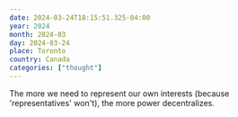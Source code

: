 ```yaml
---
date: 2024-03-24T18:15:51.325-04:00
year: 2024
month: 2024-03
day: 2024-03-24
place: Toronto
country: Canada
categories: ["thought"]
---
```

The more we need to represent our own interests (because 'representatives' won't), the more power decentralizes.
